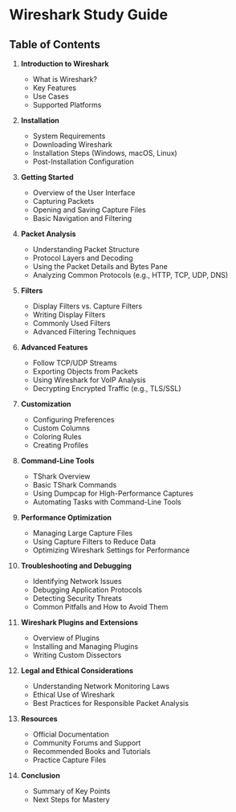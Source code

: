 # Wireshark Study Guide

## Table of Contents
1. **Introduction to Wireshark**
    - What is Wireshark?
    - Key Features
    - Use Cases
    - Supported Platforms

2. **Installation**
    - System Requirements
    - Downloading Wireshark
    - Installation Steps (Windows, macOS, Linux)
    - Post-Installation Configuration

3. **Getting Started**
    - Overview of the User Interface
    - Capturing Packets
    - Opening and Saving Capture Files
    - Basic Navigation and Filtering

4. **Packet Analysis**
    - Understanding Packet Structure
    - Protocol Layers and Decoding
    - Using the Packet Details and Bytes Pane
    - Analyzing Common Protocols (e.g., HTTP, TCP, UDP, DNS)

5. **Filters**
    - Display Filters vs. Capture Filters
    - Writing Display Filters
    - Commonly Used Filters
    - Advanced Filtering Techniques

6. **Advanced Features**
    - Follow TCP/UDP Streams
    - Exporting Objects from Packets
    - Using Wireshark for VoIP Analysis
    - Decrypting Encrypted Traffic (e.g., TLS/SSL)

7. **Customization**
    - Configuring Preferences
    - Custom Columns
    - Coloring Rules
    - Creating Profiles

8. **Command-Line Tools**
    - TShark Overview
    - Basic TShark Commands
    - Using Dumpcap for High-Performance Captures
    - Automating Tasks with Command-Line Tools

9. **Performance Optimization**
    - Managing Large Capture Files
    - Using Capture Filters to Reduce Data
    - Optimizing Wireshark Settings for Performance

10. **Troubleshooting and Debugging**
     - Identifying Network Issues
     - Debugging Application Protocols
     - Detecting Security Threats
     - Common Pitfalls and How to Avoid Them

11. **Wireshark Plugins and Extensions**
     - Overview of Plugins
     - Installing and Managing Plugins
     - Writing Custom Dissectors

12. **Legal and Ethical Considerations**
     - Understanding Network Monitoring Laws
     - Ethical Use of Wireshark
     - Best Practices for Responsible Packet Analysis

13. **Resources**
     - Official Documentation
     - Community Forums and Support
     - Recommended Books and Tutorials
     - Practice Capture Files

14. **Conclusion**
     - Summary of Key Points
     - Next Steps for Mastery
